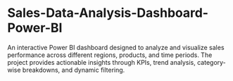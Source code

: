 # Sales-Data-Analysis-Dashboard-Power-BI
An interactive Power BI dashboard designed to analyze and visualize sales performance across different regions, products, and time periods. The project provides actionable insights through KPIs, trend analysis, category-wise breakdowns, and dynamic filtering.
